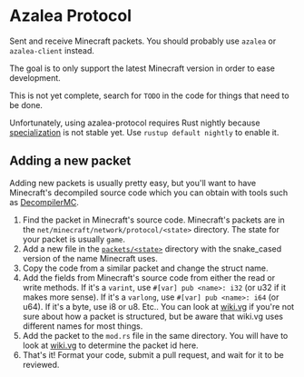 # Azalea Protocol

Sent and receive Minecraft packets. You should probably use `azalea` or `azalea-client` instead.

The goal is to only support the latest Minecraft version in order to ease development.

This is not yet complete, search for `TODO` in the code for things that need to be done.

Unfortunately, using azalea-protocol requires Rust nightly because [specialization](https://github.com/rust-lang/rust/issues/31844) is not stable yet. Use `rustup default nightly` to enable it.

## Adding a new packet

Adding new packets is usually pretty easy, but you'll want to have Minecraft's decompiled source code which you can obtain with tools such as [DecompilerMC](https://github.com/hube12/DecompilerMC).

1. Find the packet in Minecraft's source code. Minecraft's packets are in the `net/minecraft/network/protocol/<state>` directory. The state for your packet is usually `game`.
2. Add a new file in the [`packets/<state>`](./src/packets/game) directory with the snake_cased version of the name Minecraft uses.
3. Copy the code from a similar packet and change the struct name.
4. Add the fields from Minecraft's source code from either the read or write methods.
If it's a `varint`, use `#[var] pub <name>: i32` (or u32 if it makes more sense).
If it's a `varlong`, use `#[var] pub <name>: i64` (or u64).
If it's a byte, use i8 or u8.
Etc.. You can look at [wiki.vg](https://wiki.vg/Protocol) if you're not sure about how a packet is structured, but be aware that wiki.vg uses different names for most things.
5. Add the packet to the `mod.rs` file in the same directory. You will have to look at [wiki.vg](https://wiki.vg/Protocol) to determine the packet id here.
6. That's it! Format your code, submit a pull request, and wait for it to be reviewed.
